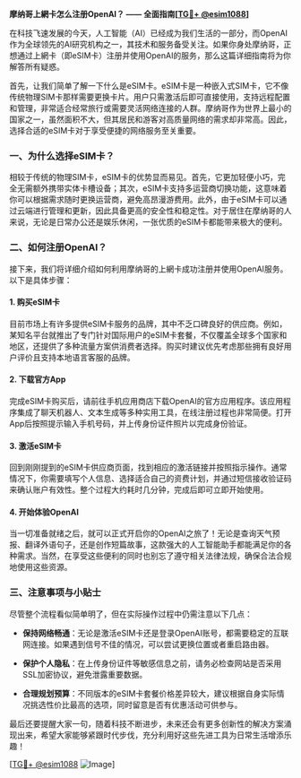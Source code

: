 **摩纳哥上網卡怎么注册OpenAI？ —— 全面指南[[TG💪+ @esim1088](https://t.me/s/esim1088)]**

在科技飞速发展的今天，人工智能（AI）已经成为我们生活的一部分，而OpenAI作为全球领先的AI研究机构之一，其技术和服务备受关注。如果你身处摩纳哥，正想通过上網卡（即eSIM卡）注册并使用OpenAI的服务，那么这篇详细指南将为你解答所有疑惑。

首先，让我们简单了解一下什么是eSIM卡。eSIM卡是一种嵌入式SIM卡，它不像传统物理SIM卡那样需要更换卡片。用户只需激活后即可直接使用，支持远程配置和管理，非常适合经常旅行或需要灵活网络连接的人群。摩纳哥作为世界上最小的国家之一，虽然面积不大，但其居民和游客对高质量网络的需求却非常高。因此，选择合适的eSIM卡对于享受便捷的网络服务至关重要。

### 一、为什么选择eSIM卡？

相较于传统的物理SIM卡，eSIM卡的优势显而易见。首先，它更加轻便小巧，完全无需额外携带实体卡槽设备；其次，eSIM卡支持多运营商切换功能，这意味着你可以根据需求随时更换运营商，避免高昂漫游费用。此外，由于eSIM卡可以通过云端进行管理和更新，因此具备更高的安全性和稳定性。对于居住在摩纳哥的人来说，无论是日常办公还是娱乐休闲，一张优质的eSIM卡都能带来极大的便利。

### 二、如何注册OpenAI？

接下来，我们将详细介绍如何利用摩纳哥的上網卡成功注册并使用OpenAI服务。以下是具体步骤：

#### 1. 购买eSIM卡

目前市场上有许多提供eSIM卡服务的品牌，其中不乏口碑良好的供应商。例如，某知名平台就推出了专门针对国际用户的eSIM卡套餐，不仅覆盖全球多个国家和地区，还提供了多种流量方案供消费者选择。购买时建议优先考虑那些拥有良好用户评价且支持本地语言客服的品牌。

#### 2. 下载官方App

完成eSIM卡购买后，请前往手机应用商店下载OpenAI的官方应用程序。该应用程序集成了聊天机器人、文本生成等多种实用工具，在线注册过程也非常简便。打开App后按照提示输入手机号码，并上传身份证件照片以完成身份验证。

#### 3. 激活eSIM卡

回到刚刚提到的eSIM卡供应商页面，找到相应的激活链接并按照指示操作。通常情况下，你需要填写个人信息、选择适合自己的资费计划，并通过短信接收验证码来确认账户有效性。整个过程大约耗时几分钟，完成后即可立即开始使用。

#### 4. 开始体验OpenAI

当一切准备就绪之后，就可以正式开启你的OpenAI之旅了！无论是查询天气预报、翻译外语句子，还是创作短篇故事，这款强大的人工智能助手都能满足你的各种需求。当然，在享受这些便利的同时也别忘了遵守相关法律法规，确保合法合规地使用这些资源。

### 三、注意事项与小贴士

尽管整个流程看似简单明了，但在实际操作过程中仍需注意以下几点：

- **保持网络畅通**：无论是激活eSIM卡还是登录OpenAI账号，都需要稳定的互联网连接。如果遇到信号不佳的情况，可以尝试更换位置或者重启路由器。
  
- **保护个人隐私**：在上传身份证件等敏感信息之前，请务必检查网站是否采用SSL加密协议，避免泄露重要数据。
  
- **合理规划预算**：不同版本的eSIM卡套餐价格差异较大，建议根据自身实际情况挑选性价比最高的选项，同时留意是否有优惠活动可供参与。

最后还要提醒大家一句，随着科技不断进步，未来还会有更多创新性的解决方案涌现出来，希望大家能够紧跟时代步伐，充分利用好这些先进工具为日常生活增添乐趣！

[[TG💪+ @esim1088](https://t.me/s/esim1088) ![Image](https://i.postimg.cc/4NQfJmqS/Snipaste-2025-05-13-00-14-12.png)]
